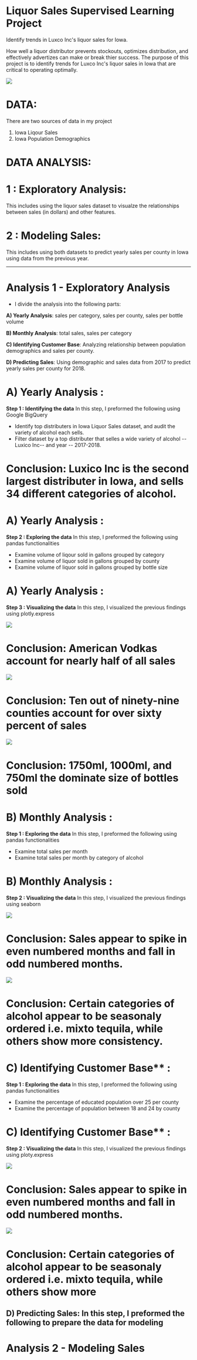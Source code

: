 # Liquor Sales Supervised Learning Project

Identify trends in Luxco Inc's liquor sales for Iowa. 

How well a liquor distributor prevents stockouts, optimizes distribution, and effectively advertizes can make or break thier success. The purpose of this project is to identify trends for Luxco Inc's liquor sales in Iowa that are critical to operating optimally. 
 
<img src="https://github.com/hobediente/Liquor_Sales_Supervised_Learning_Project/blob/master/LuxcoLogo-ad-1020x372.png"></img>

# DATA:

There are two sources of data in my project
1) Iowa Liqour Sales
2) Iowa Population Demographics

# DATA ANALYSIS:

# 1 : Exploratory Analysis:
This includes using the liquor sales dataset to visualze the relationships between sales (in dollars) and other features.

# 2 : Modeling Sales:
This includes using both datasets to predict yearly sales per county in Iowa using data from the previous year.


-----------------------------------------------------------------------------------------------------------

# Analysis 1 - Exploratory Analysis
- I divide the analysis into the following parts:

**A) Yearly Analysis**: sales per category, sales per county, sales per bottle volume

**B) Monthly Analysis**: total sales, sales per category

**C) Identifying Customer Base**: Analyzing relationship between population demographics and sales per county. 

**D) Predicting Sales**: Using demographic and sales data from 2017 to predict yearly sales per county for 2018.

# A) Yearly Analysis :
**Step 1 : Identifying the data**
In this step, I preformed the following using Google BigQuery
- Identify top distributers in Iowa Liquor Sales dataset, and audit the variety of alcohol each sells. 
- Filter dataset by a top distributer that selles a wide variety of alcohol -- Luxico Inc-- and year -- 2017-2018.

# Conclusion: Luxico Inc is the second largest distributer in Iowa, and sells 34 different categories of alcohol. 

# A) Yearly Analysis :
**Step 2 : Exploring the data**
In this step, I preformed the following using pandas functionalities
- Examine volume of liqour sold in gallons grouped by category
- Examine volume of liquor sold in gallons grouped by county
- Examine volume of liquor sold in gallons grouped by bottle size 

# A) Yearly Analysis :
**Step 3 : Visualizing the data**
In this step, I visualized the previous findings using plotly.express 

<img src="https://github.com/hobediente/.png"></img>

# Conclusion: American Vodkas account for nearly half of all sales

<img src="https://github.com/hobediente/.png"></img>

# Conclusion: Ten out of ninety-nine counties account for over sixty percent of sales

<img src="https://github.com/hobediente/.png"></img>

# Conclusion: 1750ml, 1000ml, and 750ml the dominate size of bottles sold

# B) Monthly Analysis :
**Step 1 : Exploring the data**
In this step, I preformed the following using pandas functionalities
- Examine total sales per month
- Examine total sales per month by category of alcohol 


# B) Monthly Analysis :
**Step 2 : Visualizing the data**
In this step, I visualized the previous findings using seaborn

<img src="https://github.com/hobediente/Liquor_Sales_Supervised_Learning_Project/blob/master/Sales%20Over%20Time.png"></img>

# Conclusion: Sales appear to spike in even numbered months and fall in odd numbered months.

<img src="https://github.com/hobediente/.png"></img>

# Conclusion: Certain categories of alcohol appear to be seasonaly ordered i.e. mixto tequila, while others show more consistency. 

# C) Identifying Customer Base** :
**Step 1 : Exploring the data**
In this step, I preformed the following using pandas functionalities
- Examine the percentage of educated population over 25 per county
- Examine the percentage of population between 18 and 24 by county

# C) Identifying Customer Base** :
**Step 2 : Visualizing the data**
In this step, I visualized the previous findings using ploty.express

<img src="https://github.com/hobediente/.png"></img>

# Conclusion: Sales appear to spike in even numbered months and fall in odd numbered months.

<img src="https://github.com/hobediente/.png"></img>

# Conclusion: Certain categories of alcohol appear to be seasonaly ordered i.e. mixto tequila, while others show more 

**D) Predicting Sales**:
In this step, I preformed the following to prepare the data for modeling 
- 

# Analysis 2 - Modeling Sales
